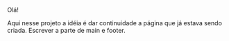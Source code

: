 Olá!

Aqui nesse projeto a idéia é dar continuidade a página que já estava sendo criada.
Escrever a parte de main e footer.
